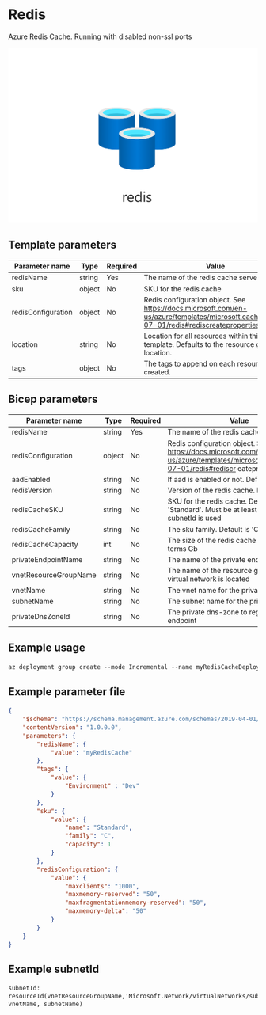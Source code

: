 # Redis

Azure Redis Cache. Running with disabled non-ssl ports

![Resource view](overview.png)

## Template parameters

| Parameter name     | Type   | Required | Value                                                                                     |
|--------------------|--------|----------|-------------------------------------------------------------------------------------------|
| redisName          | string | Yes      | The name of the redis cache server.                                                       |
| sku                | object | No       | SKU for the redis cache                                                                   |
| redisConfiguration | object | No       | Redis configuration object. See https://docs.microsoft.com/en-us/azure/templates/microsoft.cache/2019-07-01/redis#rediscreateproperties-object |
| location           | string | No       | Location for all resources within this template. Defaults to the resource group location. |
| tags               | object | No       | The tags to append on each resource created.                                              |

## Bicep parameters

| Parameter name                | Type   | Required | Value                                                                                     |
|-----------------------        |--------|----------|-------------------------------------------------------------------------------------------|
| redisName                     | string | Yes      | The name of the redis cache server.                                                       |
| redisConfiguration            | object | No       | Redis configuration object. See https://docs.microsoft.com/en-us/azure/templates/microsoft.cache/2019-07-01/redis#rediscr     eateproperties-object |
| aadEnabled                    | string | No       | If aad is enabled or not. Default is 'false'                                              |
| redisVersion                  | string | No       | Version of the redis cache. Default is '6'                                                |
| redisCacheSKU                 | string | No       | SKU for the redis cache. Default is 'Standard'. Must be at least 'Premium' if subnetId is used |
| redisCacheFamily              | string | No       | The sku family. Default is 'C'. Must be 'P'                                               |
| redisCacheCapacity            | int    | No       | The size of the redis cache instance in terms Gb                                          |
| privateEndpointName           | string | No       | The name of the private endpoint. Optional                                                |
| vnetResourceGroupName         | string | No       | The name of the resource group where the virtual network is located                       |
| vnetName                      | string | No       | The vnet name for the private endpoint                                                    |
| subnetName                    | string | No       | The subnet name for the private endpoint                                                  |
| privateDnsZoneId              | string | No       | The private dns-zone to register the private endpoint                                     |


## Example usage

``` ps
az deployment group create --mode Incremental --name myRedisCacheDeployment --resource-group myResourceGroup --template-file ./azuredeploy.json --template-uri "https://raw.githubusercontent.com/equinor/ioc-shared-infrastructure/master/resources/resourceRedis/azuredeploy.jsonc"
```

## Example parameter file

``` json
{
    "$schema": "https://schema.management.azure.com/schemas/2019-04-01/deploymentParameters.json#",
    "contentVersion": "1.0.0.0",
    "parameters": {
        "redisName": {
            "value": "myRedisCache"
        },
        "tags": {
            "value": {
                "Environment" : "Dev"
            }
        },
        "sku": {
            "value": {
                "name": "Standard",
                "family": "C",
                "capacity": 1
            }
        },
        "redisConfiguration": {
            "value": {
                "maxclients": "1000",
                "maxmemory-reserved": "50",
                "maxfragmentationmemory-reserved": "50",
                "maxmemory-delta": "50"
            }
        }
    }
}
```

## Example subnetId
```
subnetId: resourceId(vnetResourceGroupName,'Microsoft.Network/virtualNetworks/subnets', vnetName, subnetName)
```
